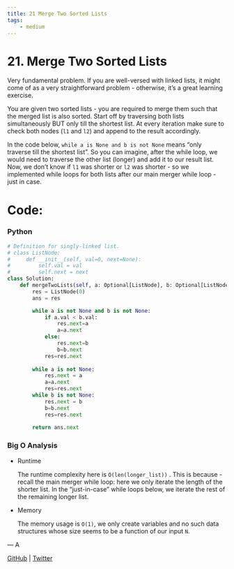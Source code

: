 ```yaml
---
title: 21 Merge Two Sorted Lists
tags:
    - medium
---
```



# 21. Merge Two Sorted Lists

Very fundamental problem. If you are well-versed with linked lists, it might come of as a very straightforward problem - otherwise, it’s a great learning exercise.

You are given two sorted lists - you are required to merge them such that the merged list is also sorted. Start off by traversing both lists simultaneously BUT only till the shortest list. At every iteration make sure to check both nodes (`l1` and `l2`) and append to the result accordingly.

In the code below, `while a is None and b is not None` means “only traverse till the shortest list”. So you can imagine, after the while loop, we would need to traverse the other list (longer) and add it to our result list.
Now, we don’t know if `l1` was shorter or `l2` was shorter - so we implemented while loops for both lists after our main merger while loop - just in case.

# Code:

### Python

```python
# Definition for singly-linked list.
# class ListNode:
#     def __init__(self, val=0, next=None):
#         self.val = val
#         self.next = next
class Solution:
    def mergeTwoLists(self, a: Optional[ListNode], b: Optional[ListNode]) -> Optional[ListNode]:
        res = ListNode(0)
        ans = res

        while a is not None and b is not None:
            if a.val < b.val:
                res.next=a
                a=a.next
            else:
                res.next=b
                b=b.next
            res=res.next
        
        while a is not None:
            res.next = a
            a=a.next
            res=res.next
        while b is not None:
            res.next = b
            b=b.next
            res=res.next
        
        return ans.next
```

### Big O Analysis

- Runtime
    
    The runtime complexity here is `O(len(longer_list))` . This is because - recall the main merger while loop: here we only iterate the length of the shorter list. In the “just-in-case” while loops below, we iterate the rest of the remaining longer list.
    
- Memory
    
    The memory usage is `O(1)`, we only create variables and no such data structures whose size seems to be a function of our input `N`.
    

— A

[GitHub](https://github.com/AtharvaKamble) | [Twitter](https://twitter.com/AtharvaKamble07)